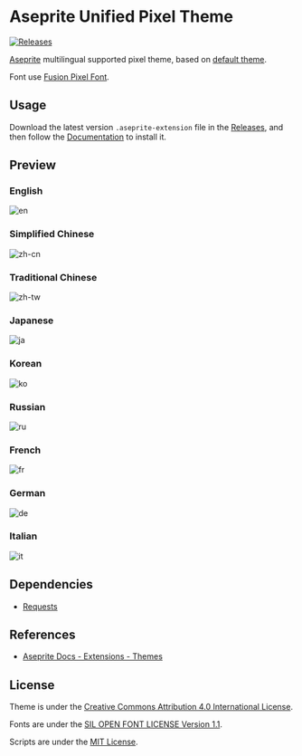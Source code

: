 # Aseprite Unified Pixel Theme

[![Releases](https://img.shields.io/github/v/release/aseprite-quest/aseprite-unified-pixel-theme)](https://github.com/aseprite-quest/aseprite-unified-pixel-theme/releases)

[Aseprite](https://github.com/aseprite/aseprite) multilingual supported pixel theme, based on [default theme](https://github.com/aseprite/aseprite/tree/main/data/extensions/aseprite-theme).

Font use [Fusion Pixel Font](https://github.com/TakWolf/fusion-pixel-font).

## Usage

Download the latest version `.aseprite-extension` file in the [Releases](https://github.com/aseprite-quest/aseprite-unified-pixel-theme/releases), and then follow the [Documentation](https://www.aseprite.org/docs/extensions/) to install it.

## Preview

### English

![en](docs/preview/en.png)

### Simplified Chinese

![zh-cn](docs/preview/zh-cn.png)

### Traditional Chinese

![zh-tw](docs/preview/zh-tw.png)

### Japanese

![ja](docs/preview/ja.png)

### Korean

![ko](docs/preview/ko.png)

### Russian

![ru](docs/preview/ru.png)

### French

![fr](docs/preview/fr.png)

### German

![de](docs/preview/de.png)

### Italian

![it](docs/preview/it.png)

## Dependencies

- [Requests](https://github.com/psf/requests)

## References

- [Aseprite Docs - Extensions - Themes](https://aseprite.org/docs/extensions/themes)

## License

Theme is under the [Creative Commons Attribution 4.0 International License](data/LICENSE.txt).

Fonts are under the [SIL OPEN FONT LICENSE Version 1.1](data/fonts/OFL.txt).

Scripts are under the [MIT License](LICENSE).
